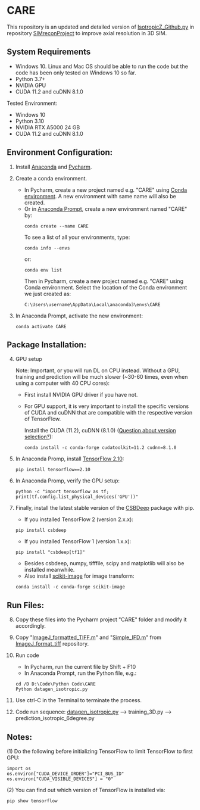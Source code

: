 # CARE

This repository is an updated and detailed version of [IsotropicZ_Github.py](https://github.com/eexuesong/SIMreconProject/tree/main/DeepLearning) in repository [SIMreconProject](https://github.com/eexuesong/SIMreconProject) to improve axial resolution in 3D SIM.

## System Requirements

- Windows 10. Linux and Mac OS should be able to run the code but the code has been only tested on Windows 10 so far.
- Python 3.7+
- NVIDIA GPU
- CUDA 11.2 and cuDNN 8.1.0

Tested Environment:

- Windows 10
- Python 3.10
- NVIDIA RTX A5000 24 GB
- CUDA 11.2 and cuDNN 8.1.0

## Environment Configuration:
1. Install [Anaconda](https://www.anaconda.com/download) and [Pycharm](https://www.jetbrains.com/pycharm/download/#section=windows).

2. Create a conda environment.
    - In Pycharm, create a new project named e.g. "CARE" using [Conda environment](https://www.jetbrains.com/help/pycharm/conda-support-creating-conda-virtual-environment.html). A new environment with same name will also be created.
    - Or in [Anaconda Prompt](https://conda.io/projects/conda/en/latest/user-guide/getting-started.html), create a new environment named "CARE" by:
        ```posh
        conda create --name CARE
        ```
        To see a list of all your environments, type:
        ```posh
        conda info --envs
        ```
        or:
        ```posh
        conda env list
        ```
        Then in Pycharm, create a new project named e.g. "CARE" using Conda environment.
        Select the location of the Conda environment we just created as:
        ```posh
        C:\Users\username\AppData\Local\anaconda3\envs\CARE
        ```

3. In Anaconda Prompt, activate the new environment:
    ```posh
    conda activate CARE
    ```

## Package Installation:
4. GPU setup
    
    Note: Important, or you will run DL on CPU instead. Without a GPU, training and prediction will be much slower (~30-60 times, even when using a computer with 40 CPU cores):
    
    - First install NVIDIA GPU driver if you have not.

    - For GPU support, it is very important to install the specific versions of CUDA and cuDNN that are compatible with the respective version of TensorFlow.
        
        Install the CUDA (11.2), cuDNN (8.1.0) ([Question about version selection?](https://www.tensorflow.org/install/source_windows#gpu:)):
        ```posh
        conda install -c conda-forge cudatoolkit=11.2 cudnn=8.1.0
        ```

5. In Anaconda Promp, install [TensorFlow 2.10](https://pypi.org/project/tensorflow/2.10.0/):
    ```posh
    pip install tensorflow==2.10
    ```

6. In Anaconda Promp, verify the GPU setup:
    ```posh
    python -c "import tensorflow as tf; print(tf.config.list_physical_devices('GPU'))"
    ```
    
7. Finally, install the latest stable version of the [CSBDeep](https://pypi.org/project/csbdeep/) package with pip.
    - If you installed TensorFlow 2 (version 2.x.x):
    ```posh
    pip install csbdeep
    ```
    - If you installed TensorFlow 1 (version 1.x.x):
    ```posh
    pip install "csbdeep[tf1]"
    ```
    - Besides csbdeep, numpy, tifffile, scipy and matplotlib will also be installed meanwhile.
    - Also install [scikit-image](https://pypi.org/project/scikit-image/) for image transform:
    ```posh
    conda install -c conda-forge scikit-image
    ```
## Run Files:
8. Copy these files into the Pycharm project "CARE" folder and modify it accordingly.

9. Copy "[ImageJ_formatted_TIFF.m](https://github.com/eexuesong/ImageJ_format_tiff/blob/main/ImageJ_formatted_TIFF.m)" and "[Simple_IFD.m](https://github.com/eexuesong/ImageJ_format_tiff/blob/main/Simple_IFD.m)" from [ImageJ_format_tiff](https://github.com/eexuesong/ImageJ_format_tiff.git) repository.

10. Run code
     - In Pycharm, run the current file by Shift + F10
     - In Anaconda Prompt, run the Python file, e.g.:
     ```posh
     cd /D D:\Code\Python Code\CARE
     Python datagen_isotropic.py
     ```

11. Use ctrl-C in the Terminal to terminate the process.

12. Code run sequence: [datagen_isotropic.py](https://github.com/eexuesong/CARE/blob/main/datagen_isotropic.py) --> training_3D.py --> prediction_isotropic_6degree.py

## Notes:
 (1) Do the following before initializing TensorFlow to limit TensorFlow to first GPU:
 
    import os
    os.environ["CUDA_DEVICE_ORDER"]="PCI_BUS_ID"
    os.environ["CUDA_VISIBLE_DEVICES"] = "0"

 (2) You can find out which version of TensorFlow is installed via:

    pip show tensorflow

